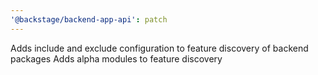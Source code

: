 ```yaml
---
'@backstage/backend-app-api': patch
---
```


Adds include and exclude configuration to feature discovery of backend packages
Adds alpha modules to feature discovery
